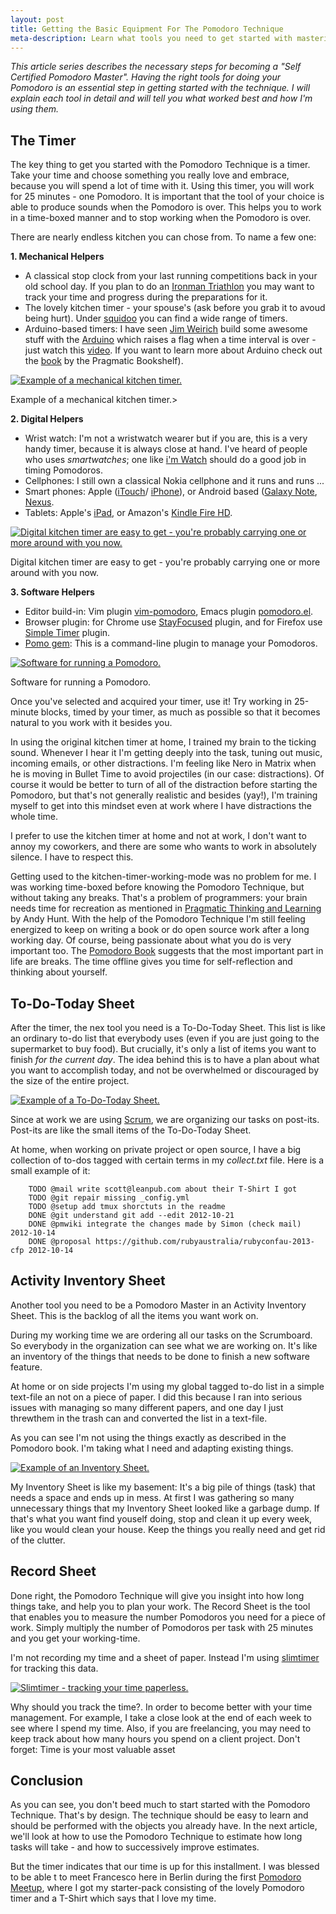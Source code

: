 ```yaml
---
layout: post
title: Getting the Basic Equipment For The Pomodoro Technique
meta-description: Learn what tools you need to get started with mastering the Pomodoro Technique
---
```


*This article series describes the necessary steps for becoming a "Self Certified Pomodoro Master". Having the
right tools for doing your Pomodoro is an essential step in getting started with the technique.  I will explain each tool in detail and
will tell you what worked best and how I'm using them.*


## The Timer

The key thing to get you started with the Pomodoro Technique is a timer. Take your time and choose something you really
love and embrace, because you will spend a lot of time with it. Using this timer, you will work for 25 minutes - one
Pomodoro. It is important that the tool of your choice is able to produce sounds when the Pomodoro is over. This helps
you to work in a time-boxed manner and to stop working when the Pomodoro is over.


There are nearly endless kitchen you can chose from. To name a few one:


**1. Mechanical Helpers**

- A classical stop clock from your last running competitions back in your old school day. If you plan to do an
  [Ironman Triathlon](http://en.wikipedia.org/wiki/Ironman_Triathlon "Ironman") you may want to track your time and
  progress during the preparations for it.
- The lovely kitchen timer - your spouse's (ask before you grab it to avoud being hurt). Under
  [squidoo](http://www.squidoo.com/cool-kitchen-timers/ "squidoo") you can find a wide range of timers.
- Arduino-based timers: I have seen [Jim Weirich](https://de.twitter.com/jimweirich "Jim Weirich") build some awesome stuff
  with the [Arduino](http://www.arduino.cc/ "Arduino") which raises a flag when a time interval is over - just watch this
  [video](http://www.youtube.com/watch?v=8vGBuYhvsrs). If you want to learn
  more about Arduino check out the [book](http://pragprog.com/book/msard/arduino "Arduino book") by the Pragmatic
  Bookshelf).


<a href="http://farm9.staticflickr.com/8488/8278612544_d2c85da360_b.jpg" title="Example of a mechanical kitchen timer." class="fancybox"><img src="http://farm9.staticflickr.com/8488/8278612544_d2c85da360.jpg" class="center" alt="Example of a mechanical kitchen timer."/></a>
<div class="caption">Example of a mechanical kitchen timer.></div>



**2. Digital Helpers**

- Wrist watch: I'm not a wristwatch wearer but if you are, this is a very handy timer, because it is
  always close at hand. I've heard of people who uses *smartwatches*; one like
  [i'm Watch](http://www.imwatch.it/us-en/ "I'm watch") should do a good job in timing Pomodoros.
- Cellphones: I still own a classical Nokia cellphone and it runs and runs ...
- Smart phones: Apple ([iTouch](http://www.apple.com/ipod-touch/ "iTouch")/
  [iPhone](http://www.apple.com/iphone/ "iPhone")), or Android based ([Galaxy
  Note](http://www.samsung.com/global/microsite/galaxynote/ "Galaxy Note"),
  [Nexus](http://www.google.de/nexus/ "Nexus").
- Tablets: Apple's [iPad](http://www.apple.com/de/ipad/), or Amazon's
  [Kindle Fire HD](http://www.amazon.com/Kindle-Fire-HD/dp/B0083PWAPW "Kindle Fire HD").


<a href="http://farm9.staticflickr.com/8206/8277555537_8647645577_c.jpg" title="Digital kitchen timer are easy to get - you're probably carrying one or more around with you now." class="fancybox"><img src="http://farm9.staticflickr.com/8206/8277555537_8647645577.jpg" class="center" alt="Digital kitchen timer are easy to get - you're probably carrying one or more around with you now."/></a>
<div class="caption">Digital kitchen timer are easy to get - you're probably carrying one or more around with you now.</div>


**3. Software Helpers**

- Editor build-in: Vim plugin [vim-pomodoro](https://github.com/mnick/vim-pomodoro "Vim Pomodoro plugin"), Emacs
  plugin [pomodoro.el](https://github.com/vderyagin/pomodoro.el "Emacs Pomodoro plugin").
- Browser plugin: for Chrome use
  [StayFocused](https://chrome.google.com/webstore/detail/stayfocusd/laankejkbhbdhmipfmgcngdelahlfoji "StayFocused")
  plugin, and for Firefox use [Simple Timer](https://addons.mozilla.org/en-us/firefox/addon/simple-timer/ "Simple
  Timer") plugin.
- [Pomo gem](https://github.com/visionmedia/pomo "Pomo Gem"): This is a command-line plugin to manage your Pomodoros.


<a href="http://farm9.staticflickr.com/8081/8278612166_c7ba011b96_b.jpg" title="Software for running a Pomodoro." class="fancybox"><img src="http://farm9.staticflickr.com/8081/8278612166_c7ba011b96_z.jpg" class="center" alt="Software for running a Pomodoro."/></a>
<div class="caption">Software for running a Pomodoro.</div>


Once you've selected and acquired your timer, use it! Try working in 25-minute blocks, timed by your timer, as much as
possible so that it becomes natural to you work with it besides you.


In using the original kitchen timer at home, I trained my brain to the ticking sound. Whenever I hear it I'm getting
deeply into the task, tuning out music, incoming emails, or other distractions. I'm feeling like Nero in Matrix when he
is moving in Bullet Time to avoid projectiles (in our case: distractions). Of course it would be better to turn of all
of the distraction before starting the Pomodoro, but that's not generally realistic and besides (yay!), I'm training
myself to get into this mindset even at work where I have distractions the whole time.


I prefer to use the kitchen timer at home and not at work, I don't want to annoy my coworkers, and there are some who
wants to work in absolutely silence. I have to respect this.


Getting used to the kitchen-timer-working-mode was no problem for me. I was working time-boxed before knowing the
Pomodoro Technique, but without taking any breaks. That's a problem of programmers: your brain needs time for recreation
as mentioned in
[Pragmatic Thinking and Learning](http://pragprog.com/book/ahptl/pragmatic-thinking-and-learning "Pragmatic Thinking and Learning") by Andy Hunt.
With the help of the Pomodoro Technique I'm still feeling energized to keep on writing a book or do open source work
after a long working day. Of course, being passionate about what you do is very important too.
The [Pomodoro Book](http://www.pomodorotechnique.com/book/ "Pomodoro Book") suggests that the most important part in life are breaks. The time offline gives you time for self-reflection and thinking about yourself.


## To-Do-Today Sheet

After the timer, the nex tool you need is a To-Do-Today Sheet. This list is like an ordinary to-do list that everybody uses (even if you are just going to the supermarket to buy
food). But crucially, it's only a list of items you want to finish *for the current day*. The idea behind this is to have a
plan about what you want to accomplish today, and not be overwhelmed or discouraged by the size of the entire project.


<a href="http://farm9.staticflickr.com/8499/8277555195_c7069867a6_b.jpg" title="Example of a To-Do-Today Sheet." class="fancybox"><img src="http://farm9.staticflickr.com/8499/8277555195_c7069867a6_z.jpg" class="center" alt="Example of a To-Do-Today Sheet."/></a>
<div class="Example of a To-Do-Today Sheet."></div>


Since at work we are using [Scrum](http://en.wikipedia.org/wiki/Scrum_(development) "Scrum"), we are organizing our
tasks on post-its. Post-its are like the small items of the To-Do-Today Sheet.


At home, when working on private project or open source, I have a big collection of to-dos tagged with certain terms in
my *collect.txt* file. Here is a small example of it:


        TODO @mail write scott@leanpub.com about their T-Shirt I got
        TODO @git repair missing _config.yml
        TODO @setup add tmux shorctuts in the readme
        DONE @git understand git add --edit 2012-10-21
        DONE @pmwiki integrate the changes made by Simon (check mail) 2012-10-14
        DONE @proposal https://github.com/rubyaustralia/rubyconfau-2013-cfp 2012-10-14


## Activity Inventory Sheet

Another tool you need to be a Pomodoro Master in an Activity Inventory Sheet.  This is the backlog of all the items you
want work on.


During my working time we are ordering all our tasks on the
Scrumboard. So everybody in the organization can see what we are working on. It's like an inventory of the things that
needs to be done to finish a new software feature.


At home or on side projects I'm using my global tagged to-do list in a simple text-file an not on a piece of paper. I
did this because I ran into serious issues with managing so many different papers, and one day I just threwthem in the
trash can and converted the list in a text-file.


As you can see I'm not using the things exactly as described in the Pomodoro book. I'm taking what I need and adapting
existing things.


<a href="http://farm9.staticflickr.com/8200/8277557803_52f4decdae_b.jpg" title="Example of an Inventory Sheet." class="fancybox"><img src="http://farm9.staticflickr.com/8200/8277557803_52f4decdae_z.jpg" class="center" alt="Example of an Inventory Sheet."/></a>
<div class="Example of an Activity Inventory Sheet."></div>


My Inventory Sheet is like my basement: It's a big pile of things (task) that needs a space and ends up in mess. At
first I was gathering so many unnecessary things that my Inventory Sheet looked like a garbage dump. If that's what you
want find youself doing, stop and clean it up every week, like you would clean your house. Keep the things you really
need and get rid of the clutter.


## Record Sheet

Done right, the Pomodoro Technique will give you insight into how long things take, and help you to plan your work. The
Record Sheet is the tool that enables you to measure the number Pomodoros you need for a piece of work. Simply multiply
the number of Pomodoros per task with 25 minutes and you get your working-time.


I'm not recording my time and a sheet of paper. Instead I'm using [slimtimer](http://slimtimer.com/ "Slimtimer") for
tracking this data.


<a href="http://farm9.staticflickr.com/8351/8279131430_7c2c2d6301_b.jpg" title="Slimtimer - tracking your time paperless." class="fancybox"><img src="http://farm9.staticflickr.com/8351/8279131430_7c2c2d6301_z.jpg" class="center" alt="Slimtimer - tracking your time paperless."/></a>
<div class="Slimtimer - tracking your time paperless."></div>


Why should you track the time?. In order to become better with your time management. For example, I take a close look
at the end of each week to see where I spend my time. Also, if you are freelancing, you may need to keep track about how many
hours you spend on a client project. Don't forget: Time is your most valuable asset


## Conclusion

As you can see, you don't beed much to start started with the Pomodoro Technique. That's by design. The technique should be
easy to learn and should be performed with the objects you already have. In the next article, we'll look at how to use
the Pomodoro Technique to estimate how long tasks will take - and how to successively improve estimates.

But the timer indicates that our time is up for this installment. I was blessed to be able t to meet
Francesco here in Berlin during the first
[Pomodoro Meetup](http://www.pomodorotechnique.com/page/pomodoro-meetup-berlin-1/), where I got my starter-pack consisting of the lovely Pomodoro timer
and a T-Shirt which says that I love my time.

